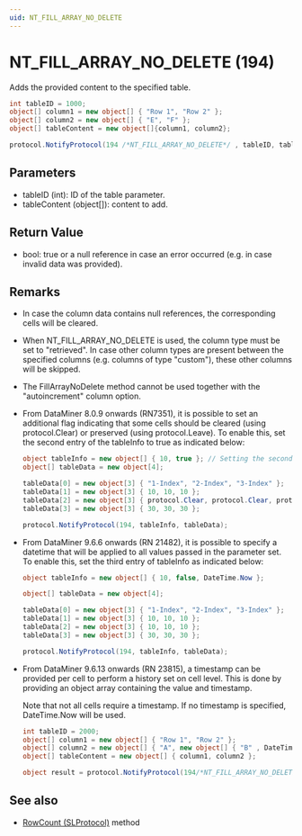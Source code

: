 ```yaml
---
uid: NT_FILL_ARRAY_NO_DELETE
---
```


# NT_FILL_ARRAY_NO_DELETE (194)

Adds the provided content to the specified table.

```csharp
int tableID = 1000;
object[] column1 = new object[] { "Row 1", "Row 2" };
object[] column2 = new object[] { "E", "F" };
object[] tableContent = new object[]{column1, column2};

protocol.NotifyProtocol(194 /*NT_FILL_ARRAY_NO_DELETE*/ , tableID, tableContent);
```

## Parameters

- tableID (int): ID of the table parameter.
- tableContent (object[]): content to add.

## Return Value

- bool: true or a null reference in case an error occurred (e.g. in case invalid data was provided).

## Remarks

- In case the column data contains null references, the corresponding cells will be cleared.
- When NT_FILL_ARRAY_NO_DELETE is used, the column type must be set to "retrieved".  In case other column types are present between the specified columns (e.g. columns of type "custom"), these other columns will be skipped.
- The FillArrayNoDelete method cannot be used together with the "autoincrement" column option.
- From DataMiner 8.0.9 onwards (RN7351), it is possible to set an additional flag indicating that some cells should be cleared (using protocol.Clear) or preserved (using protocol.Leave). To enable this, set the second entry of the tableInfo to true as indicated below:

  ```csharp
  object tableInfo = new object[] { 10, true }; // Setting the second entry to true enables the use of the protocol.Clear and protocol.Leave functionality.
  object[] tableData = new object[4];

  tableData[0] = new object[3] { "1-Index", "2-Index", "3-Index" };
  tableData[1] = new object[3] { 10, 10, 10 };
  tableData[2] = new object[3] { protocol.Clear, protocol.Clear, protocol.Clear };
  tableData[3] = new object[3] { 30, 30, 30 };

  protocol.NotifyProtocol(194, tableInfo, tableData);
  ```

- From DataMiner 9.6.6 onwards (RN 21482), it is possible to specify a datetime that will be applied to all values passed in the parameter set. To enable this, set the third entry of tableInfo as indicated below:

  ```csharp
  object tableInfo = new object[] { 10, false, DateTime.Now };

  object[] tableData = new object[4];

  tableData[0] = new object[3] { "1-Index", "2-Index", "3-Index" };
  tableData[1] = new object[3] { 10, 10, 10 };
  tableData[2] = new object[3] { 10, 10, 10 };
  tableData[3] = new object[3] { 30, 30, 30 };

  protocol.NotifyProtocol(194, tableInfo, tableData);
  ```

- From DataMiner 9.6.13 onwards (RN 23815), a timestamp can be provided per cell to perform a history set on cell level. This is done by providing an object array containing the value and timestamp.

  Note that not all cells require a timestamp. If no timestamp is specified, DateTime.Now will be used.

  ```csharp
  int tableID = 2000;
  object[] column1 = new object[] { "Row 1", "Row 2" };
  object[] column2 = new object[] { "A", new object[] { "B" , DateTime.Now - TimeSpan.FromDays(11) } };
  object[] tableContent = new object[] { column1, column2 };

  object result = protocol.NotifyProtocol(194/*NT_FILL_ARRAY_NO_DELETE*/ , tableID, tableContent);
  ```

## See also

- [RowCount (SLProtocol)](xref:Skyline.DataMiner.Scripting.SLProtocol.RowCount(System.Object)) method
